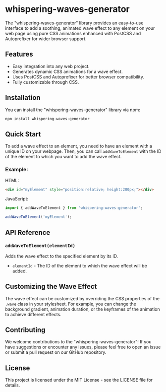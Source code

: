 # whispering-waves-generator

The "whispering-waves-generator" library provides an easy-to-use interface to add a soothing, animated wave effect to any element on your web page using pure CSS animations enhanced with PostCSS and Autoprefixer for wider browser support.

## Features

- Easy integration into any web project.
- Generates dynamic CSS animations for a wave effect.
- Uses PostCSS and Autoprefixer for better browser compatibility.
- Fully customizable through CSS.

## Installation

You can install the "whispering-waves-generator" library via npm:

```bash
npm install whispering-waves-generator
```

## Quick Start

To add a wave effect to an element, you need to have an element with a unique ID on your webpage. Then, you can call `addWaveToElement` with the ID of the element to which you want to add the wave effect.

### Example:

HTML:

```html
<div id="myElement" style="position:relative; height:200px;"></div>
```

JavaScript:

```javascript
import { addWaveToElement } from 'whispering-waves-generator';

addWaveToElement('myElement');
```

## API Reference

### `addWaveToElement(elementId)`

Adds the wave effect to the specified element by its ID.

- `elementId` - The ID of the element to which the wave effect will be added.

## Customizing the Wave Effect

The wave effect can be customized by overriding the CSS properties of the `.wave` class in your stylesheet. For example, you can change the background gradient, animation duration, or the keyframes of the animation to achieve different effects.

## Contributing

We welcome contributions to the "whispering-waves-generator"! If you have suggestions or encounter any issues, please feel free to open an issue or submit a pull request on our GitHub repository.

## License

This project is licensed under the MIT License - see the LICENSE file for details.
